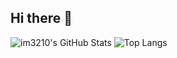 ## Hi there 👋

<!--
**im3210/im3210** is a ✨ _special_ ✨ repository because its `README.md` (this file) appears on your GitHub profile.

Here are some ideas to get you started:

- 🔭 I’m currently working on ...
- 🌱 I’m currently learning ...
- 👯 I’m looking to collaborate on ...
- 🤔 I’m looking for help with ...
- 💬 Ask me about ...
- 📫 How to reach me: ...
- 😄 Pronouns: ...
- ⚡ Fun fact: ...
-->
![im3210's GitHub Stats](https://github-readme-stats-two-xi-35.vercel.app/api?username=im3210&show_icons=true&count_private=true)
![Top Langs](https://github-readme-stats-two-xi-35.vercel.app/api/top-langs/?username=im3210&hide=html,css)
